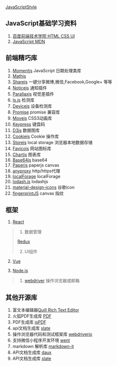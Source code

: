 [JavaScriptStyle](https://github.com/airbnb/javascript)
## JavaScript基础学习资料  
1. [百度前端技术学院 HTML CSS UI](http://ife.baidu.com/task/all)
2. [JavaScript MDN](https://developer.mozilla.org/zh-CN/docs/Web/JavaScript)

## 前端精巧库
1. [Momentjs](http://momentjs.cn/) JavaScript 日期处理类库
2. [Mathjs](https://github.com/josdejong/mathjs) 
3. [Sharejs](https://github.com/overtrue/share.js) 一键分享微博,微信,Facebook,Google+ 等等
4. [Noticejs](https://github.com/jaredreich/notie) 通知插件
5. [Parallaxjs](https://github.com/wagerfield/parallax)  视觉差插件
6. [Is.js](https://github.com/arasatasaygin/is.js) 检测库
7. [Devicejs](https://github.com/matthewhudson/device.js)  设备检测库
8. [Promise](https://github.com/stefanpenner/es6-promise) promise 兼容库
9. [Movejs](https://github.com/visionmedia/move.js)  CSS3动画库
10. [Keypress](https://github.com/dmauro/Keypress/) 键盘码
11. [D3js](https://github.com/d3/d3) 数据图库
12. [Cookiejs](https://github.com/florian/cookie.js)  Cookie 操作库
13. [Storejs](https://github.com/marcuswestin/store.js)  local storage 浏览器本地数据存储
14. [Favicojs](https://github.com/ejci/favico.js) 网站图标库
15. [Chartjs](https://github.com/chartjs/Chart.js)  图表库
16. [Base64js](https://github.com/dankogai/js-base64) base64 
17. [Paperjs](https://github.com/paperjs/paper.js)  paperjs canvas
18. [anyproxy](https://github.com/alibaba/anyproxy/)  http/https代理
19. [localForage](https://github.com/localForage/localForage)  localForage 
20. [lodash.js](https://github.com/lodash/lodash/)  lodashjs
21. [material-design-icons](https://github.com/google/material-design-icons) 谷歌icon
22. [fingerprintJS](https://github.com/Valve/fingerprintjs) canvas 指纹

## 框架
1. [React](https://github.com/facebook/react)

> 1. 数据管理
>
>   [Redux](https://github.com/reactjs/redux)
>
> 2. UI组件 

2. [Vue](https://github.com/vuejs/vue)

3. [Node.js](https://nodejs.org/en/)
> 1. [webdriver](https://github.com/webdriverio/webdriverio/)  操作浏览器或邮箱	


## 其他开源库
1. 富文本编辑器[Quill Rich Text Editor](https://github.com/quilljs/quill/)
2. 火狐PDF生成库  [PDF](https://github.com/mozilla/pdf.js)
3. PDF生成库 [jsPDF](https://github.com/MrRio/jsPDF)
4. api文档生成库 [slate](https://github.com/lord/slate)
5. 操作浏览器代码和测试框架库 [webdriverio](https://github.com/webdriverio/webdriverio)
6. 支持微信小程序开发环境 [went](https://github.com/chemzqm/wept)
7. markdown 解析库 [markdown-it](https://github.com/markdown-it/markdown-it)
8. API文档生成库 [daux](https://github.com/justinwalsh/daux.io)  
9. API文档生成库 [slate](https://github.com/lord/slate)

